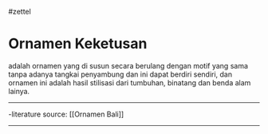 #zettel

# Ornamen Keketusan 
adalah ornamen yang di susun secara berulang dengan motif yang sama tanpa adanya tangkai penyambung dan ini dapat berdiri sendiri, dan ornamen ini adalah hasil stilisasi dari tumbuhan, binatang dan benda alam lainya.

---

-literature source: [[Ornamen Bali]]

---

